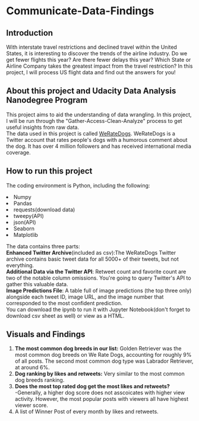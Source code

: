 # Communicate-Data-Findings
## Introduction
With interstate travel restrictions and declined travel within the United States, it is interesting to discover the trends of the airline industry. Do we get fewer flights this year? Are there fewer delays this year? Which State or Airline Company takes the greatest impact from the travel restriction? In this project, I will process US flight data and find out the answers for you!
## About this project and Udacity Data Analysis Nanodegree Program
This project aims to aid the understanding of data wrangling. In this project, I will be run through the "Gather-Access-Clean-Analyze" process to get useful insights from raw data.<br>
The data used in this project is called [WeRateDogs](https://en.wikipedia.org/wiki/WeRateDogs). WeRateDogs is a Twitter account that rates people's dogs with a humorous comment about the dog. It has over 4 million followers and has received international media coverage.
## How to run this project
The coding environment is Python, including the following:
<li>Numpy</li>
<li>Pandas</li>
<li>requests(download data)</li>
<li>tweepy(API)</li>
<li>json(API)</li>
<li>Seaborn</li>
<li>Matplotlib</li>

The data contains three parts:<br>
**Enhanced Twitter Archive**(included as csv):The WeRateDogs Twitter archive contains basic tweet data for all 5000+ of their tweets, but not everything.<br>
**Additional Data via the Twitter API**:  Retweet count and favorite count are two of the notable column omissions. You're going to query Twitter's API to gather this valuable data.<br>
**Image Predictions File**: A table full of image predictions (the top three only) alongside each tweet ID, image URL, and the image number that corresponded to the most confident prediction.
<br>
You can download the ipynb to run it with Jupyter Notebook(don't forget to download csv sheet as well) or view as a HTML.

## Visuals and Findings
1. **The most common dog breeds in our list:** Golden Retriever was the most common dog breeds on We Rate Dogs, accounting for roughly 9% of all posts. The second most common dog type was Labrador Retriever, at around 6%.<br>
2. **Dog ranking by likes and retweets:** Very similar to the most common dog breeds ranking.<br>
3. **Does the most top rated dog get the most likes and retweets?** <br>
-Generally, a higher dog score does not asscoicates with higher view activity. However, the most popular posts with viewers all have highest viewer score.
4. A list of Winner Post of every month by likes and retweets.
